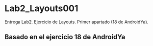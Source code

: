 # Lab2_Layouts001
Entrega Lab2. Ejercicio de Layouts. Primer apartado (18 de AndroidYa).

## Basado en el ejercicio 18 de AndroidYa
